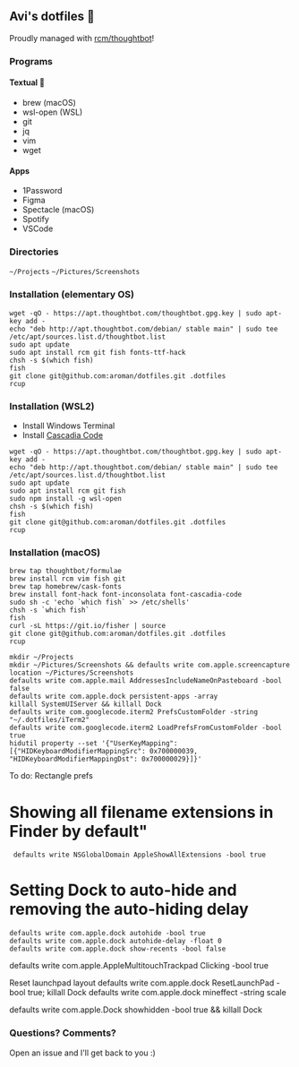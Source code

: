 ## Avi's dotfiles 🤖

Proudly managed with [rcm/thoughtbot](https://github.com/thoughtbot/rcm)!

### Programs

#### Textual 🙈

- brew (macOS)
- wsl-open (WSL)
- git
- jq
- vim
- wget

#### Apps

- 1Password
- Figma
- Spectacle (macOS)
- Spotify
- VSCode

### Directories

`~/Projects`
`~/Pictures/Screenshots`

### Installation (elementary OS)

```
wget -qO - https://apt.thoughtbot.com/thoughtbot.gpg.key | sudo apt-key add -
echo "deb http://apt.thoughtbot.com/debian/ stable main" | sudo tee /etc/apt/sources.list.d/thoughtbot.list
sudo apt update
sudo apt install rcm git fish fonts-ttf-hack
chsh -s $(which fish)
fish
git clone git@github.com:aroman/dotfiles.git .dotfiles
rcup
```

### Installation (WSL2)

- Install Windows Terminal
- Install [Cascadia Code](https://github.com/microsoft/cascadia-code/releases)

```
wget -qO - https://apt.thoughtbot.com/thoughtbot.gpg.key | sudo apt-key add -
echo "deb http://apt.thoughtbot.com/debian/ stable main" | sudo tee /etc/apt/sources.list.d/thoughtbot.list
sudo apt update
sudo apt install rcm git fish
sudo npm install -g wsl-open
chsh -s $(which fish)
fish
git clone git@github.com:aroman/dotfiles.git .dotfiles
rcup
```

### Installation (macOS)

```
brew tap thoughtbot/formulae
brew install rcm vim fish git
brew tap homebrew/cask-fonts
brew install font-hack font-inconsolata font-cascadia-code
sudo sh -c 'echo `which fish` >> /etc/shells'
chsh -s `which fish`
fish
curl -sL https://git.io/fisher | source
git clone git@github.com:aroman/dotfiles.git .dotfiles
rcup

mkdir ~/Projects
mkdir ~/Pictures/Screenshots && defaults write com.apple.screencapture location ~/Pictures/Screenshots
defaults write com.apple.mail AddressesIncludeNameOnPasteboard -bool false
defaults write com.apple.dock persistent-apps -array
killall SystemUIServer && killall Dock
defaults write com.googlecode.iterm2 PrefsCustomFolder -string "~/.dotfiles/iTerm2"
defaults write com.googlecode.iterm2 LoadPrefsFromCustomFolder -bool true
hidutil property --set '{"UserKeyMapping":[{"HIDKeyboardModifierMappingSrc": 0x700000039, "HIDKeyboardModifierMappingDst": 0x700000029}]}'
```

To do:
Rectangle prefs

# Showing all filename extensions in Finder by default"

` defaults write NSGlobalDomain AppleShowAllExtensions -bool true`

# Setting Dock to auto-hide and removing the auto-hiding delay

```
defaults write com.apple.dock autohide -bool true
defaults write com.apple.dock autohide-delay -float 0
defaults write com.apple.dock show-recents -bool false
```

defaults write com.apple.AppleMultitouchTrackpad Clicking -bool true

Reset launchpad layout
defaults write com.apple.dock ResetLaunchPad -bool true; killall Dock
defaults write com.apple.dock mineffect -string scale

defaults write com.apple.Dock showhidden -bool true && killall Dock

### Questions? Comments?

Open an issue and I'll get back to you :)
